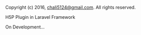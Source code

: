 Copyright (c) 2016, chali5124@gmail.com. All rights reserved.

H5P Plugin in Laravel Framework 


On Development...